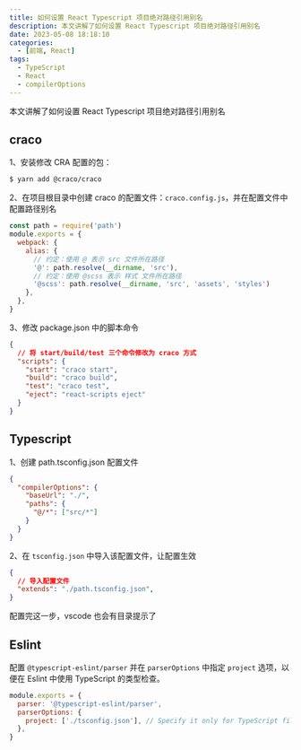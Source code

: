 ```yaml
---
title: 如何设置 React Typescript 项目绝对路径引用别名
description: 本文讲解了如何设置 React Typescript 项目绝对路径引用别名
date: 2023-05-08 18:18:10
categories:
  - [前端, React]
tags:
  - TypeScript
  - React
  - compilerOptions
---
```


本文讲解了如何设置 React Typescript 项目绝对路径引用别名

## craco

1、安装修改 CRA 配置的包：

```bash
$ yarn add @craco/craco
```

2、在项目根目录中创建 craco 的配置文件：`craco.config.js`，并在配置文件中配置路径别名

```js
const path = require('path')
module.exports = {
  webpack: {
    alias: {
      // 约定：使用 @ 表示 src 文件所在路径
      '@': path.resolve(__dirname, 'src'),
      // 约定：使用 @scss 表示 样式 文件所在路径
      '@scss': path.resolve(__dirname, 'src', 'assets', 'styles')
    },
  },
}
```

3、修改 package.json 中的脚本命令

```json
{
  // 将 start/build/test 三个命令修改为 craco 方式
  "scripts": {
    "start": "craco start",
    "build": "craco build",
    "test": "craco test",
    "eject": "react-scripts eject"
  }
}
```

## Typescript

1、创建 path.tsconfig.json 配置文件

```json
{
  "compilerOptions": {
    "baseUrl": "./",
    "paths": {
      "@/*": ["src/*"]
    }
  }
}
```

2、在 `tsconfig.json` 中导入该配置文件，让配置生效

```json
{
  // 导入配置文件
  "extends": "./path.tsconfig.json",
}
```

配置完这一步，vscode 也会有目录提示了

## Eslint

配置 `@typescript-eslint/parser` 并在 `parserOptions` 中指定 `project` 选项，以便在 Eslint 中使用 TypeScript 的类型检查。

```js
module.exports = {
  parser: '@typescript-eslint/parser',
  parserOptions: {
    project: ['./tsconfig.json'], // Specify it only for TypeScript files
  },
}
```
